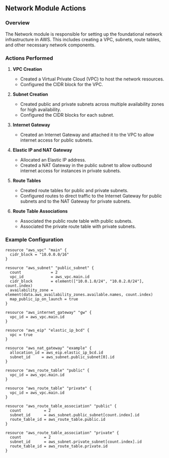 ## Network Module Actions

### Overview
The Network module is responsible for setting up the foundational network infrastructure in AWS. This includes creating a VPC, subnets, route tables, and other necessary network components.

### Actions Performed

1. **VPC Creation**
   - Created a Virtual Private Cloud (VPC) to host the network resources.
   - Configured the CIDR block for the VPC.

2. **Subnet Creation**
   - Created public and private subnets across multiple availability zones for high availability.
   - Configured the CIDR blocks for each subnet.

3. **Internet Gateway**
   - Created an Internet Gateway and attached it to the VPC to allow internet access for public subnets.

4. **Elastic IP and NAT Gateway**
   - Allocated an Elastic IP address.
   - Created a NAT Gateway in the public subnet to allow outbound internet access for instances in private subnets.

5. **Route Tables**
   - Created route tables for public and private subnets.
   - Configured routes to direct traffic to the Internet Gateway for public subnets and to the NAT Gateway for private subnets.

6. **Route Table Associations**
   - Associated the public route table with public subnets.
   - Associated the private route table with private subnets.

### Example Configuration

```hcl
resource "aws_vpc" "main" {
  cidr_block = "10.0.0.0/16"
}

resource "aws_subnet" "public_subnet" {
  count             = 2
  vpc_id            = aws_vpc.main.id
  cidr_block        = element(["10.0.1.0/24", "10.0.2.0/24"], count.index)
  availability_zone = element(data.aws_availability_zones.available.names, count.index)
  map_public_ip_on_launch = true
}

resource "aws_internet_gateway" "gw" {
  vpc_id = aws_vpc.main.id
}

resource "aws_eip" "elastic_ip_bcd" {
  vpc = true
}

resource "aws_nat_gateway" "example" {
  allocation_id = aws_eip.elastic_ip_bcd.id
  subnet_id     = aws_subnet.public_subnet[0].id
}

resource "aws_route_table" "public" {
  vpc_id = aws_vpc.main.id
}

resource "aws_route_table" "private" {
  vpc_id = aws_vpc.main.id
}

resource "aws_route_table_association" "public" {
  count          = 2
  subnet_id      = aws_subnet.public_subnet[count.index].id
  route_table_id = aws_route_table.public.id
}

resource "aws_route_table_association" "private" {
  count          = 2
  subnet_id      = aws_subnet.private_subnet[count.index].id
  route_table_id = aws_route_table.private.id
}